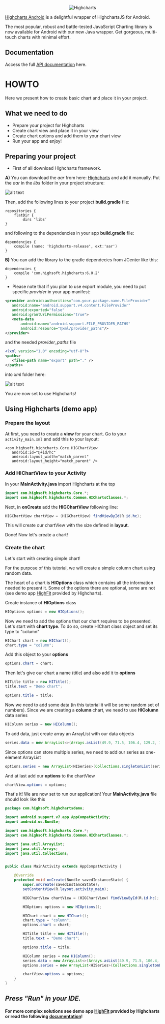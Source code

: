 <p align="center" >
<img src="https://github.com/highcharts/highcharts-android/blob/master/Images/logo.png" alt="Highcharts" title="Highcharts">
</p>

[Highcharts Android](http://www.highcharts.com/blog/mobile/) is a delightful wrapper of HighchartsJS for Android.

The most popular, robust and battle-tested JavaScript Charting library is now available for Android with our new Java wrapper. Get gorgeous, multi-touch charts with minimal effort.

## Documentation

Access the full [API documentation](https://api.highcharts.com/android/highcharts/) here.

# HOWTO

Here we present how to create basic chart and place it in your project.


## What we need to do

  - Prepare your project for Highcharts
  - Create chart view and place it in your view
  - Create chart options and add them to your chart view
  - Run your app and enjoy!


## Preparing your project

- First of all download Highcharts framework. 

**A)** You can download the _aar_ from here: [Highcharts](https://github.com/highcharts/highcharts-android/blob/master/highcharts-release.aar) and add it manually. Put the _aar_ in the _libs_ folder in your project structure:

![alt text](https://github.com/highcharts/highcharts-android/blob/master/Images/1.png "Files1")

Then, add the following lines to your project **build.gradle** file:

    repositories {
        flatDir {
            dirs ‘libs’
	}

and following to the dependencies in your app **build.gradle** file:

    dependencies {
        compile (name: 'highcharts-release', ext:'aar')
    }

**B)** You can add the library to the gradle dependecies from JCenter like this:

    dependencies {
        compile 'com.highsoft.highcharts:6.0.2'
    }
    
- Please note that if you plan to use export module, you need to put specific _provider_ in your app manifest:

```xml
<provider android:authorities="com.your.package.name.FileProvider"
   android:name="android.support.v4.content.FileProvider"
   android:exported="false"
   android:grantUriPermissions="true">
   <meta-data
       android:name="android.support.FILE_PROVIDER_PATHS"
       android:resource="@xml/provider_paths"/>
</provider>
```
and the needed _provider_paths_ file
```xml
<?xml version="1.0" encoding="utf-8"?>
<paths>
   <files-path name="export" path="." />
</paths>
```
into _xml_ folder here:

![alt text](https://github.com/highcharts/highcharts-android/blob/master/Images/2.png "Files2")

You are now set to use Highcharts!

## Using Highcharts (demo app)

### Prepare the layout

At first, you need to create a **view** for your chart. Go to your `activity_main.xml` and add this to your layout:
```
<com.highsoft.highcharts.Core.HIGChartView
   android:id="@+id/hc"
   android:layout_width="match_parent"
   android:layout_height="match_parent" />

```

### Add HIChartView to your Activity

In your **MainActivity.java** import Highcharts at the top

```java
import com.highsoft.highcharts.Core.*;
import com.highsoft.highcharts.Common.HIChartsClasses.*;
```

Next, in **onCreate** add the **HIGChartView** following line:
```java
HIGChartView chartView = (HIGChartView) findViewById(R.id.hc);
```

This will create our chartView with the size defined in **layout**.

Done! Now let's create a chart!

### Create the chart

Let's start with creating simple chart!

For the purpose of this tutorial, we will create a simple column chart using random data.

The heart of a chart is **HIOptions** class which contains all the information needed to present it. Some of the options there are optional, some are not (see demo app [HighFit](https://github.com/highcharts/highcharts-android/tree/master/Example/HighFit) provided by Highcharts). 

Create instance of **HIOptions** class
```java
HIOptions options = new HIOptions();
```
Now we need to add the options that our chart requires to be presented. Let's start with **chart type**. To do so, create HIChart class object and set its type to "column"
```java
HIChart chart = new HIChart();
chart.type = "column";
```
Add this object to your **options**
```java
options.chart = chart;
```
Then let's give our chart a name (title) and also add it to **options**
```java
HITitle title = new HITitle();
title.text = "Demo chart";

options.title = title;
```
Now we need to add some data (in this tutorial it will be some random set of numbers). Since we are creating a **column** chart, we need to use **HIColumn** data series
```java
HIColumn series = new HIColumn();
```
To add data, just create array an ArrayList with our data objects
```java
series.data = new ArrayList<>(Arrays.asList(49.9, 71.5, 106.4, 129.2, 144, 176, 135.6, 148.5, 216.4, 194.1, 95.6, 54.4));
```
Since options can store multiple series, we need to add our series as one-element ArrayList
```java
options.series = new ArrayList<HISeries>(Collections.singletonList(series));
```
And at last add our **options** to the chartView
```java
chartView.options = options;
```

That's it! We are now set to run our application!
Your **MainActivity.java** file should look like this
```java
package com.highsoft.highchartsdemo;

import android.support.v7.app.AppCompatActivity;
import android.os.Bundle;

import com.highsoft.highcharts.Core.*;
import com.highsoft.highcharts.Common.HIChartsClasses.*;

import java.util.ArrayList;
import java.util.Arrays;
import java.util.Collections;


public class MainActivity extends AppCompatActivity {

    @Override
    protected void onCreate(Bundle savedInstanceState) {
        super.onCreate(savedInstanceState);
        setContentView(R.layout.activity_main);

        HIGChartView chartView = (HIGChartView) findViewById(R.id.hc);

        HIOptions options = new HIOptions();

        HIChart chart = new HIChart();
        chart.type = "column";
        options.chart = chart;

        HITitle title = new HITitle();
        title.text = "Demo chart";

        options.title = title;

        HIColumn series = new HIColumn();
        series.data = new ArrayList<>(Arrays.asList(49.9, 71.5, 106.4, 129.2, 144, 176, 135.6, 148.5, 216.4, 194.1, 95.6, 54.4));
        options.series = new ArrayList<HISeries>(Collections.singletonList(series));

        chartView.options = options;
    }
}

```

## ***Press "Run" in your IDE.***
#### For more complex solutions see demo app [HighFit](https://github.com/highcharts/highcharts-android/tree/master/Example/HighFit) provided by Highcharts or read the following [documentation](https://api.highcharts.com/android/highcharts/)!

